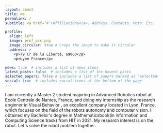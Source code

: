 ```yaml
---
layout: about
title: me
permalink: /
subtitle: <a href='#'>Affiliations</a>. Address. Contacts. Moto. Etc.

profile:
  align: left
  image: prof_pic.png
  image_circular: true # crops the image to make it circular
  address: >
    <p>79 Cr de la Liberté, 69003</p>
    <p>Lyon France</p>

news: true  # includes a list of news items
latest_posts: false  # includes a list of the newest posts
selected_papers: false # includes a list of papers marked as "selected={true}"
social: true  # includes social icons at the bottom of the page
---
```

<!--
Write your biography here. Tell the world about yourself. Link to your favorite [subreddit](http://reddit.com). You can put a picture in, too. The code is already in, just name your picture `prof_pic.jpg` and put it in the `img/` folder.

Put your address / P.O. box / other info right below your picture. You can also disable any of these elements by editing `profile` property of the YAML header of your `_pages/about.md`. Edit `_bibliography/papers.bib` and Jekyll will render your [publications page](/al-folio/publications/) automatically.

Link to your social media connections, too. This theme is set up to use [Font Awesome icons](http://fortawesome.github.io/Font-Awesome/) and [Academicons](https://jpswalsh.github.io/academicons/), like the ones below. Add your Facebook, Twitter, LinkedIn, Google Scholar, or just disable all of them.
 -->

I am currently a Master 2 student majoring in Advanced Robotics robot at Ecole Centrale de Nantes, France, and doing my internship as the research enginner in Visual Behavior  , an excellent company located in Lyon, France, which focuses on the field of the robots autonomy and computer vision. I obtained my Bachelor's degree in Mathematicsbook(in Information and Computing Science track) from HIT in 2021. My research interest is on the robot. Let's solve the robot problem together.
